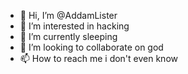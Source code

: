 - 👋 Hi, I’m @AddamLister
- 👀 I’m interested in hacking
- 🌱 I’m currently sleeping
- 💞️ I’m looking to collaborate on god
- 📫 How to reach me i don't even know

<!---
AddamLister/AddamLister is a ✨ special ✨ repository because its `README.md` (this file) appears on your GitHub profile.
You can click the Preview link to take a look at your changes.
--->
